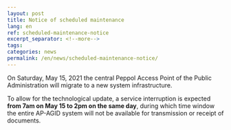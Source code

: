 ```yaml
---
layout: post
title: Notice of scheduled maintenance
lang: en
ref: scheduled-maintenance-notice
excerpt_separator: <!--more-->
tags:
categories: news
permalink: /en/news/scheduled-maintenance-notice/
---
```


On Saturday, May 15, 2021 the central Peppol Access Point of the Public
Administration will migrate to a new system infrastructure.

To allow for the technological update, a service interruption is expected
**from 7am on May 15 to 2pm on the same day**, during which time window the
entire AP-AGID system will not be available for transmission or receipt of
documents.
